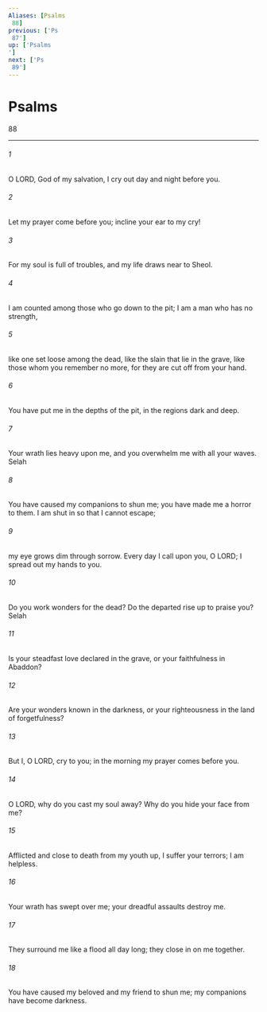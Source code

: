 ```yaml
---
Aliases: [Psalms 88]
previous: ['Ps 87']
up: ['Psalms']
next: ['Ps 89']
---
```

# Psalms 88

***
 

###### 1 
O LORD, God of my salvation,  I cry out day and night before you.   

###### 2 
Let my prayer come before you;  incline your ear to my cry!  

###### 3 
For my soul is full of troubles,  and my life draws near to Sheol.   

###### 4 
I am counted among those who go down to the pit;  I am a man who has no strength,   

###### 5 
like one set loose among the dead,  like the slain that lie in the grave,  like those whom you remember no more,  for they are cut off from your hand.   

###### 6 
You have put me in the depths of the pit,  in the regions dark and deep.   

###### 7 
Your wrath lies heavy upon me,  and you overwhelm me with all your waves. Selah  

###### 8 
You have caused my companions to shun me;  you have made me a horror to them.  I am shut in so that I cannot escape;   

###### 9 
my eye grows dim through sorrow.  Every day I call upon you, O LORD;  I spread out my hands to you.   

###### 10 
Do you work wonders for the dead?  Do the departed rise up to praise you? Selah   

###### 11 
Is your steadfast love declared in the grave,  or your faithfulness in Abaddon?   

###### 12 
Are your wonders known in the darkness,  or your righteousness in the land of forgetfulness?  

###### 13 
But I, O LORD, cry to you;  in the morning my prayer comes before you.   

###### 14 
O LORD, why do you cast my soul away?  Why do you hide your face from me?   

###### 15 
Afflicted and close to death from my youth up,  I suffer your terrors; I am helpless.   

###### 16 
Your wrath has swept over me;  your dreadful assaults destroy me.   

###### 17 
They surround me like a flood all day long;  they close in on me together.   

###### 18 
You have caused my beloved and my friend to shun me;  my companions have become darkness.
